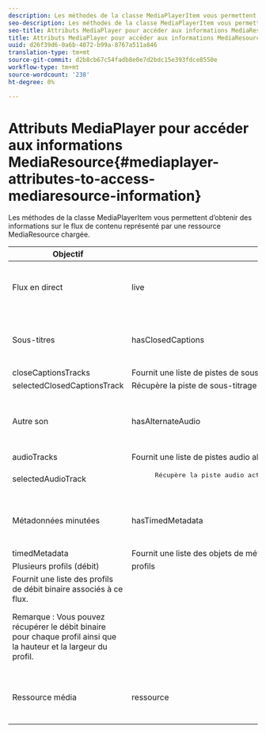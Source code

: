 ```yaml
---
description: Les méthodes de la classe MediaPlayerItem vous permettent d’obtenir des informations sur le flux de contenu représenté par une ressource MediaResource chargée.
seo-description: Les méthodes de la classe MediaPlayerItem vous permettent d’obtenir des informations sur le flux de contenu représenté par une ressource MediaResource chargée.
seo-title: Attributs MediaPlayer pour accéder aux informations MediaResource
title: Attributs MediaPlayer pour accéder aux informations MediaResource
uuid: d26f39d6-0a6b-4072-b99a-8767a511a846
translation-type: tm+mt
source-git-commit: d2b8cb67c54fadb8e0e7d2bdc15e393fdce8550e
workflow-type: tm+mt
source-wordcount: '238'
ht-degree: 0%

---
```



# Attributs MediaPlayer pour accéder aux informations MediaResource{#mediaplayer-attributes-to-access-mediaresource-information}

Les méthodes de la classe MediaPlayerItem vous permettent d’obtenir des informations sur le flux de contenu représenté par une ressource MediaResource chargée.

<table frame="all" colsep="1" rowsep="1" id="table_46225307CA5B4BB1869576E0B9141E38"> 
 <thead> 
  <tr rowsep="1"> 
   <th colname="1" class="entry"> Objectif </th> 
   <th colname="2" class="entry"> Attribut </th> 
   <th colname="3" class="entry"> Description </th> 
  </tr> 
 </thead>
 <tbody> 
  <tr rowsep="1"> 
   <td colname="1"> Flux en direct </td> 
   <td colname="2"> <span class="codeph"> live </span> </td> 
   <td colname="3"> True si le flux est actif ; false s’il s’agit de VOD. </td> 
  </tr> 
  <tr rowsep="1"> 
   <td colname="1" morerows="2"> Sous-titres </td> 
   <td colname="2"> <span class="codeph"> hasClosedCaptions </span> </td> 
   <td colname="3"> True si des pistes de sous-titrage sont disponibles. </td> 
  </tr> 
  <tr rowsep="1"> 
   <td colname="2"> <span class="codeph"> closeCaptionsTracks </span> </td> 
   <td colname="3"> Fournit une liste de pistes de sous-titres disponibles. </td> 
  </tr> 
  <tr rowsep="1"> 
   <td colname="2"> <span class="codeph"> selectedClosedCaptionsTrack </span> </td> 
   <td colname="3"> Récupère la piste de sous-titrage fermée qui a été sélectionnée avec <span class="codeph"> selectClosedCaptionsTrack </span>. </td> 
  </tr> 
  <tr rowsep="1"> 
   <td colname="1" morerows="2"> Autre son </td> 
   <td colname="2"> <span class="codeph"> hasAlternateAudio </span> </td> 
   <td colname="3"> <p>True si le flux comporte d’autres pistes audio. </p> </td> 
  </tr> 
  <tr rowsep="1"> 
   <td colname="2"> <span class="codeph"> audioTracks </span> </td> 
   <td colname="3"> Fournit une liste de pistes audio alternatives disponibles. </td> 
  </tr> 
  <tr rowsep="1"> 
   <td colname="2"> <span class="codeph"> selectedAudioTrack </span> </td> 
   <td colname="3"> 
    <pre>
      Récupère la piste audio actuellement sélectionnée qui a été sélectionnée avec <span class="codeph"> select AudioTrack </span>. 
    </pre> </td> 
  </tr> 
  <tr rowsep="1"> 
   <td colname="1" morerows="1"> Métadonnées minutées </td> 
   <td colname="2"> <span class="codeph"> hasTimedMetadata </span> </td> 
   <td colname="3"> True si le flux est associé à des métadonnées temporisées. </td> 
  </tr> 
  <tr rowsep="1"> 
   <td colname="2"> <span class="codeph"> timedMetadata </span> </td> 
   <td colname="3"> Fournit une liste des objets de métadonnées minutés associés au flux. </td> 
  </tr> 
  <tr rowsep="1"> 
   <td colname="1" morerows="1"> Plusieurs profils (débit) </td> 
   <td colname="2" morerows="1"> <span class="codeph"> profils </span> </td> 
   <td colname="3"> </td> 
  </tr> 
  <tr rowsep="1"> 
   <td colname="3"> Fournit une liste des profils de débit binaire associés à ce flux. <p>Remarque :  Vous pouvez récupérer le débit binaire pour chaque profil ainsi que la hauteur et la largeur du profil. </p> </td> 
  </tr> 
  <tr rowsep="1"> 
   <td colname="1"> Ressource média </td> 
   <td colname="2"> <span class="codeph"> ressource </span> </td> 
   <td colname="3"> Renvoie la ressource média associée à cet élément. </td> 
  </tr> 
 </tbody> 
</table>


